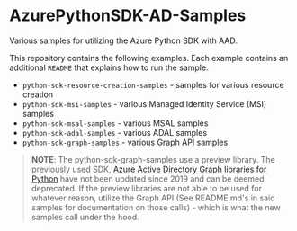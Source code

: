 # AzurePythonSDK-AD-Samples

Various samples for utilizing the Azure Python SDK with AAD.

This repository contains the following examples. Each example contains an additional `README` that explains how to run the sample:
- `python-sdk-resource-creation-samples` - samples for various resource creation
- `python-sdk-msi-samples` - various Managed Identity Service (MSI) samples
- `python-sdk-msal-samples` - various MSAL samples
- `python-sdk-adal-samples` - various ADAL samples
- `python-sdk-graph-samples` - various Graph API samples

> **NOTE**: The python-sdk-graph-samples use a preview library. The previously used SDK, [Azure Active Directory Graph libraries for Python](https://docs.microsoft.com/en-us/python/api/overview/azure/microsoft-graph?view=azure-python) have not been updated since 2019 and can be deemed deprecated. If the preview libraries are not able to be used for whatever reason, utilize the Graph API (See README.md's in said samples for documentation on those calls) - which is what the new samples call under the hood.
